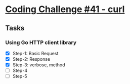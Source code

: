 # [Coding Challenge #41 - curl](https://codingchallenges.substack.com/p/coding-challenge-41-curl)

## Tasks
### Using Go HTTP client library
- [x] Step-1: Basic Request
- [x] Step-2: Response
- [x] Step-3: verbose, method
- [ ] Step-4
- [ ] Step-5
